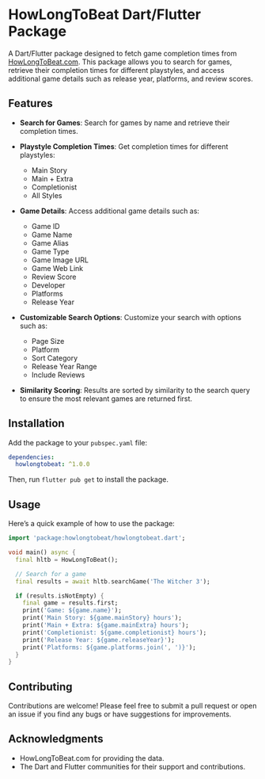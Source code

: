 # HowLongToBeat Dart/Flutter Package

A Dart/Flutter package designed to fetch game completion times from [HowLongToBeat.com](https://howlongtobeat.com/). This package allows you to search for games, retrieve their completion times for different playstyles, and access additional game details such as release year, platforms, and review scores.

## Features

- **Search for Games**: Search for games by name and retrieve their completion times.
  
- **Playstyle Completion Times**: Get completion times for different playstyles:
  
  - Main Story
  - Main + Extra
  - Completionist
  - All Styles
    
- **Game Details**: Access additional game details such as:
  - Game ID
  - Game Name
  - Game Alias
  - Game Type
  - Game Image URL
  - Game Web Link
  - Review Score
  - Developer
  - Platforms
  - Release Year
- **Customizable Search Options**: Customize your search with options such as:
  - Page Size
  - Platform
  - Sort Category
  - Release Year Range
  - Include Reviews
- **Similarity Scoring**: Results are sorted by similarity to the search query to ensure the most relevant games are returned first.

## Installation

Add the package to your `pubspec.yaml` file:

```yaml
dependencies:
  howlongtobeat: ^1.0.0
```
Then, run `flutter pub get` to install the package.

## Usage

Here’s a quick example of how to use the package:

```dart
import 'package:howlongtobeat/howlongtobeat.dart';

void main() async {
  final hltb = HowLongToBeat();

  // Search for a game
  final results = await hltb.searchGame('The Witcher 3');

  if (results.isNotEmpty) {
    final game = results.first;
    print('Game: ${game.name}');
    print('Main Story: ${game.mainStory} hours');
    print('Main + Extra: ${game.mainExtra} hours');
    print('Completionist: ${game.completionist} hours');
    print('Release Year: ${game.releaseYear}');
    print('Platforms: ${game.platforms.join(', ')}');
  }
}
```

## Contributing

Contributions are welcome! Please feel free to submit a pull request or open an issue if you find any bugs or have suggestions for improvements.

## Acknowledgments

- HowLongToBeat.com for providing the data.
- The Dart and Flutter communities for their support and contributions.

